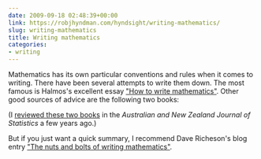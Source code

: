 ```yaml
---
date: 2009-09-18 02:48:39+00:00
link: https://robjhyndman.com/hyndsight/writing-mathematics/
slug: writing-mathematics
title: Writing mathematics
categories:
- writing
---
```


Mathematics has its own particular conventions and rules when it comes to writing. There have been several attempts to write them down. The most famous is Halmos's excellent essay ["How to write mathematics"](http://www.matem.unam.mx/ernesto/LIBROS/Halmos-How-To-Write%20Mathematics.pdf). Other good sources of advice are the following two books:

(I [reviewed these two books](http://dx.doi.org/10.1111/1467-842X.00078) in the _Australian and New Zealand Journal of Statistics_ a few years ago.)

But if you just want a quick summary, I recommend Dave Richeson's blog entry ["The nuts and bolts of writing mathematics"](http://divisbyzero.com/2009/09/17/the-nuts-and-bolts-of-writing-mathematics-2/).
